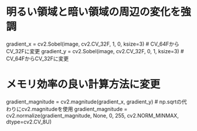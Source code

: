 # 明るい領域と暗い領域の周辺の変化を強調
gradient_x = cv2.Sobel(image, cv2.CV_32F, 1, 0, ksize=3)  # CV_64FからCV_32Fに変更
gradient_y = cv2.Sobel(image, cv2.CV_32F, 0, 1, ksize=3)  # CV_64FからCV_32Fに変更

# メモリ効率の良い計算方法に変更
gradient_magnitude = cv2.magnitude(gradient_x, gradient_y)  # np.sqrtの代わりにcv2.magnitudeを使用
gradient_magnitude = cv2.normalize(gradient_magnitude, None, 0, 255, cv2.NORM_MINMAX, dtype=cv2.CV_8U)
